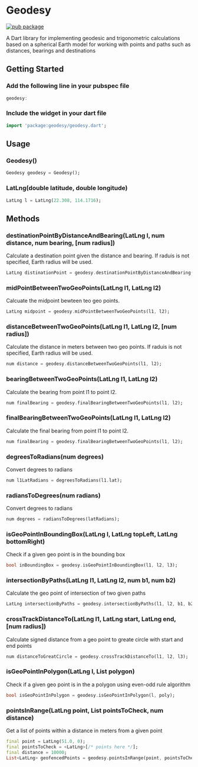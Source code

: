 # Geodesy

[![pub package](https://img.shields.io/pub/v/geodesy.svg)](https://pub.dartlang.org/packages/geodesy)

A Dart library for implementing geodesic and trigonometric calculations based on a spherical Earth model for working with points and paths such as distances, bearings and destinations

## Getting Started

### Add the following line in your pubspec file

```dart
geodesy:
```

### Include the widget in your dart file

```dart
import 'package:geodesy/geodesy.dart';
```

## Usage

### Geodesy()

```dart
Geodesy geodesy = Geodesy();
```

### LatLng(double latitude, double longitude)

```dart
LatLng l = LatLng(22.308, 114.1716);
```

## Methods

### destinationPointByDistanceAndBearing(LatLng l, num distance, num bearing, [num radius])

Calculate a destination point given the distance and bearing. If raduis is not specified, Earth radius will be used.

```dart
LatLng distinationPoint = geodesy.destinationPointByDistanceAndBearing(l3, 2400, 420.2);
```

### midPointBetweenTwoGeoPoints(LatLng l1, LatLng l2)

Calcuate the midpoint bewteen teo geo points.

```dart
LatLng midpoint = geodesy.midPointBetweenTwoGeoPoints(l1, l2);
```

### distanceBetweenTwoGeoPoints(LatLng l1, LatLng l2, [num radius]) 

Calculate the distance in meters between two geo points. If raduis is not specified, Earth radius will be used.

```dart
num distance = geodesy.distanceBetweenTwoGeoPoints(l1, l2);
```

### bearingBetweenTwoGeoPoints(LatLng l1, LatLng l2)

Calculate the bearing from point l1 to point l2.

```dart
num finalBearing = geodesy.finalBearingBetweenTwoGeoPoints(l1, l2);
```

### finalBearingBetweenTwoGeoPoints(LatLng l1, LatLng l2)

Calculate the final bearing from point l1 to point l2.

```dart
num finalBearing = geodesy.finalBearingBetweenTwoGeoPoints(l1, l2);
```

### degreesToRadians(num degrees)

Convert degrees to radians

```dart
num l1LatRadians = degreesToRadians(l1.lat);
```

### radiansToDegrees(num radians)

Convert degrees to radians

```dart
num degrees = radiansToDegrees(latRadians);
```

### isGeoPointInBoundingBox(LatLng l, LatLng topLeft, LatLng bottomRight)

Check if a given geo point is in the bounding box

```dart
bool inBoundingBox = geodesy.isGeoPointInBoundingBox(l1, l2, l3);
```

### intersectionByPaths(LatLng l1, LatLng l2, num b1, num b2)

Calculate the geo point of intersection of two given paths

```dart
LatLng intersectionByPaths = geodesy.intersectionByPaths(l1, l2, b1, b2);
```

### crossTrackDistanceTo(LatLng l1, LatLng start, LatLng end, [num radius])

Calculate signed distance from a geo point to greate circle with start and end points

```dart
num distanceToGreatCircle = geodesy.crossTrackDistanceTo(l1, l2, l3);
```
  
### isGeoPointInPolygon(LatLng l, List<LatLng> polygon)

Check if a given geo point is in the a polygon using even-odd rule algorithm

```dart
bool isGeoPointInPolygon = geodesy.isGeoPointInPolygon(l, poly);
```

### pointsInRange(LatLng point, List<LatLng> pointsToCheck, num distance)

Get a list of points within a distance in meters from a given point

```dart
final point = LatLng(51.0, 0);
final pointsToCheck = <LatLng>[/* points here */];
final distance = 10000;
List<LatLng> geofencedPoints = geodesy.pointsInRange(point, pointsToCheck, distance);
```
 